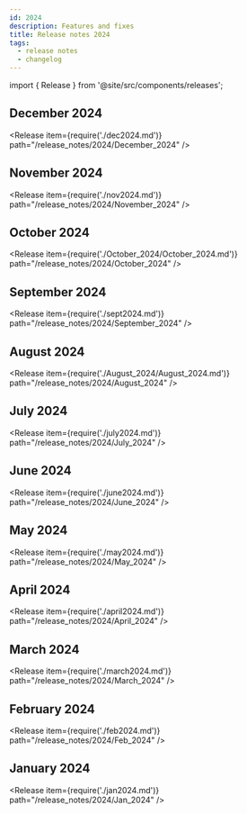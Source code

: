 ```yaml
---
id: 2024
description: Features and fixes
title: Release notes 2024
tags:
  - release notes
  - changelog
---
```


import { Release } from '@site/src/components/releases';

## December 2024

<Release item={require('./dec2024.md')} path="/release_notes/2024/December_2024" />

## November 2024

<Release item={require('./nov2024.md')} path="/release_notes/2024/November_2024" />

## October 2024

<Release item={require('./October_2024/October_2024.md')} path="/release_notes/2024/October_2024" />

## September 2024

<Release item={require('./sept2024.md')} path="/release_notes/2024/September_2024" />

## August 2024

<Release item={require('./August_2024/August_2024.md')} path="/release_notes/2024/August_2024" />

## July 2024

<Release item={require('./july2024.md')} path="/release_notes/2024/July_2024" />

## June 2024

<Release item={require('./june2024.md')} path="/release_notes/2024/June_2024" />

## May 2024

<Release item={require('./may2024.md')} path="/release_notes/2024/May_2024" />

## April 2024

<Release item={require('./april2024.md')} path="/release_notes/2024/April_2024" />

## March 2024

<Release item={require('./march2024.md')} path="/release_notes/2024/March_2024" />

## February 2024

<Release item={require('./feb2024.md')} path="/release_notes/2024/Feb_2024" />

## January 2024

<Release item={require('./jan2024.md')} path="/release_notes/2024/Jan_2024" />
